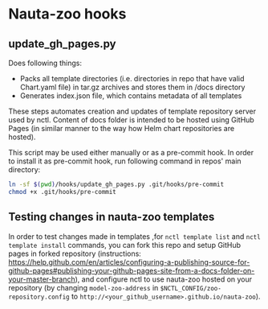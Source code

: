 # Nauta-zoo hooks


## update_gh_pages.py

Does following things:
- Packs all template directories (i.e. directories in repo that have valid Chart.yaml file)
  in tar.gz archives and stores them in /docs directory
- Generates index.json file, which contains metadata of all templates

These steps automates creation and updates of template repository server used by nctl.
Content of docs folder is intended to be hosted using GitHub Pages
(in similar manner to the way how Helm chart repositories are hosted).


This script may be used either manually or as a pre-commit hook.
In order to install it as pre-commit hook, run following command in repos' main directory:
```bash
ln -sf $(pwd)/hooks/update_gh_pages.py .git/hooks/pre-commit
chmod +x .git/hooks/pre-commit
```

## Testing changes in nauta-zoo templates

In order to test changes made in templates ,for `nctl template list` and `nctl template install` commands,
you can fork this repo and setup GitHub pages in forked
repository (instructions: 
https://help.github.com/en/articles/configuring-a-publishing-source-for-github-pages#publishing-your-github-pages-site-from-a-docs-folder-on-your-master-branch),
and configure nctl to use nauta-zoo hosted on your repository
 (by changing `model-zoo-address` in `$NCTL_CONFIG/zoo-repository.config` to `http://<your_github_username>.github.io/nauta-zoo`).